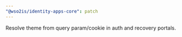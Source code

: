 ```yaml
---
"@wso2is/identity-apps-core": patch
---
```


Resolve theme from query param/cookie in auth and recovery portals.
